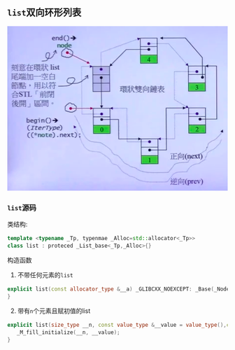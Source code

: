 ## `list`双向环形列表
![_list](./images/_list.png)
### `list`源码
类结构:
```cpp
template <typename _Tp, typenmae _Alloc=std::allocator<_Tp>>
class list : proteced _List_base<_Tp,_Alloc>{}
```
构造函数
1. 不带任何元素的`list`
```cpp
explicit list(const allocator_type &__a) _GLIBCXX_NOEXCEPT: _Base(_Node_alloc_type(__a)) {
}
```
2. 带有`n`个元素且赋初值的list
```cpp
explicit list(size_type __n, const value_type &__value = value_type(),const allocator_type &__a = allocator_type()) : _Base(_Node_alloc_type(__a)) {
   _M_fill_initialize(__n, __value); 
}
```


